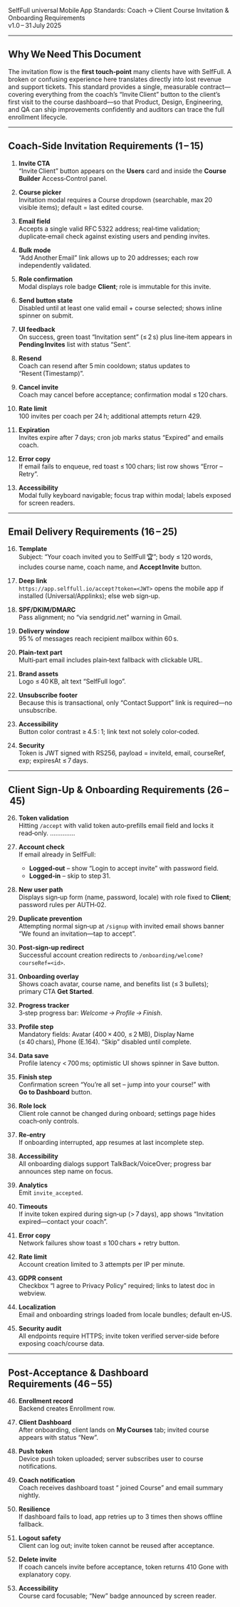  SelfFull universal Mobile App Standards: Coach → Client Course Invitation & Onboarding Requirements  
v1.0 – 31 July 2025  

---

## Why We Need This Document  
The invitation flow is the **first touch‑point** many clients have with SelfFull. A broken or confusing experience here translates directly into lost revenue and support tickets. This standard provides a single, measurable contract—covering everything from the coach’s “Invite Client” button to the client’s first visit to the course dashboard—so that Product, Design, Engineering, and QA can ship improvements confidently and auditors can trace the full enrollment lifecycle.

---

## Coach‑Side Invitation Requirements (1 – 15)

1. **Invite CTA**  
   “Invite Client” button appears on the **Users** card and inside the **Course Builder** Access‑Control panel.  

2. **Course picker**  
   Invitation modal requires a Course dropdown (searchable, max 20 visible items); default = last edited course.  

3. **Email field**  
   Accepts a single valid RFC 5322 address; real‑time validation; duplicate‑email check against existing users and pending invites.  

4. **Bulk mode**  
   “Add Another Email” link allows up to 20 addresses; each row independently validated.  

5. **Role confirmation**  
   Modal displays role badge **Client**; role is immutable for this invite.  

6. **Send button state**  
   Disabled until at least one valid email + course selected; shows inline spinner on submit.  

8. **UI feedback**  
   On success, green toast “Invitation sent” (≤ 2 s) plus line‑item appears in **Pending Invites** list with status “Sent”.    

10. **Resend**  
    Coach can resend after 5 min cooldown; status updates to “Resent (Timestamp)”.  

11. **Cancel invite**  
    Coach may cancel before acceptance; confirmation modal ≤ 120 chars.  

12. **Rate limit**  
    100 invites per coach per 24 h; additional attempts return 429.  

13. **Expiration**  
    Invites expire after 7 days; cron job marks status “Expired” and emails coach.  

14. **Error copy**  
    If email fails to enqueue, red toast ≤ 100 chars; list row shows “Error – Retry”.  

15. **Accessibility**  
    Modal fully keyboard navigable; focus trap within modal; labels exposed for screen readers.  

---

## Email Delivery Requirements (16 – 25)

16. **Template**  
    Subject: “Your coach invited you to SelfFull 🏆”; body ≤ 120 words, includes course name, coach name, and **Accept Invite** button.  

17. **Deep link**  
    `https://app.selffull.io/accept?token=<JWT>` opens the mobile app if installed (Universal/Applinks); else web sign‑up.  

18. **SPF/DKIM/DMARC**  
    Pass alignment; no “via sendgrid.net” warning in Gmail.  

19. **Delivery window**  
    95 % of messages reach recipient mailbox within 60 s.  

20. **Plain‑text part**  
    Multi‑part email includes plain‑text fallback with clickable URL.  

21. **Brand assets**  
    Logo ≤ 40 KB, alt text “SelfFull logo”.  

22. **Unsubscribe footer**  
    Because this is transactional, only “Contact Support” link is required—no unsubscribe.  

23. **Accessibility**  
    Button color contrast ≥ 4.5 : 1; link text not solely color‑coded.  

25. **Security**  
    Token is JWT signed with RS256, payload = inviteId, email, courseRef, exp; expiresAt ≤ 7 days.  

---

## Client Sign‑Up & Onboarding Requirements (26 – 45)

26. **Token validation**  
    Hitting `/accept` with valid token auto‑prefills email field and locks it read‑only.  ..............

27. **Account check**  
    If email already in SelfFull:  
    * **Logged‑out** – show “Login to accept invite” with password field.  
    * **Logged‑in** – skip to step 31.  

28. **New user path**  
    Displays sign‑up form (name, password, locale) with role fixed to **Client**; password rules per AUTH‑02.  

29. **Duplicate prevention**  
    Attempting normal sign‑up at `/signup` with invited email shows banner “We found an invitation—tap to accept”.  

30. **Post‑sign‑up redirect**  
    Successful account creation redirects to `/onboarding/welcome?courseRef=<id>`.  

31. **Onboarding overlay**  
    Shows coach avatar, course name, and benefits list (≤ 3 bullets); primary CTA **Get Started**.  

32. **Progress tracker**  
    3‑step progress bar: *Welcome → Profile → Finish*.  

33. **Profile step**  
    Mandatory fields: Avatar (400 × 400, ≤ 2 MB), Display Name (≤ 40 chars), Phone (E.164). “Skip” disabled until complete.  

34. **Data save**  
    Profile latency < 700 ms; optimistic UI shows spinner in Save button.  

35. **Finish step**  
    Confirmation screen “You’re all set – jump into your course!” with **Go to Dashboard** button.  

36. **Role lock**  
    Client role cannot be changed during onboard; settings page hides coach‑only controls.  

37. **Re‑entry**  
    If onboarding interrupted, app resumes at last incomplete step.  

38. **Accessibility**  
    All onboarding dialogs support TalkBack/VoiceOver; progress bar announces step name on focus.  

39. **Analytics**  
    Emit `invite_accepted`.  

40. **Timeouts**  
    If invite token expired during sign‑up (> 7 days), app shows “Invitation expired—contact your coach”.  

41. **Error copy**  
    Network failures show toast ≤ 100 chars + retry button.  

42. **Rate limit**  
    Account creation limited to 3 attempts per IP per minute.  

43. **GDPR consent**  
    Checkbox “I agree to Privacy Policy” required; links to latest doc in webview.  

44. **Localization**  
    Email and onboarding strings loaded from locale bundles; default en‑US.  

45. **Security audit**  
    All endpoints require HTTPS; invite token verified server‑side before exposing coach/course data.  

---

## Post‑Acceptance & Dashboard Requirements (46 – 55)

46. **Enrollment record**  
    Backend creates Enrollment row.  

47. **Client Dashboard**  
    After onboarding, client lands on **My Courses** tab; invited course appears with status “New”.  

48. **Push token**  
    Device push token uploaded; server subscribes user to course notifications.  

49. **Coach notification**  
    Coach receives dashboard toast “<ClientName> joined Course” and email summary nightly.  

51. **Resilience**  
    If dashboard fails to load, app retries up to 3 times then shows offline fallback.  

52. **Logout safety**  
    Client can log out; invite token cannot be reused after acceptance.  

53. **Delete invite**  
    If coach cancels invite before acceptance, token returns 410 Gone with explanatory copy.  

54. **Accessibility**  
    Course card focusable; “New” badge announced by screen reader.  